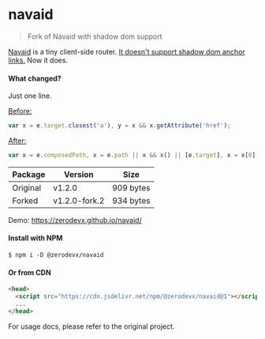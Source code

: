 # navaid

> Fork of Navaid with shadow dom support

[Navaid](https://github.com/lukeed/navaid) is a tiny client-side router. 
[It doesn't support shadow dom anchor links.](https://github.com/lukeed/navaid/issues/30) 
Now it does.

#### What changed?

Just one line.

[Before:](https://github.com/lukeed/navaid/blob/9989c05ece026f2786f3582bb35ea4dc86afc574/src/index.js#L53)

```js
var x = e.target.closest('a'), y = x && x.getAttribute('href');
```

[After:](https://github.com/zerodevx/navaid/blob/b447317126c259bba012deba4929b4fa3a4586df/src/index.js#L53-L54)

```js
var x = e.composedPath, x = e.path || x && x() || [e.target], x = x[0].closest('a'), y = x && x.getAttribute('href');
```

| Package   | Version       | Size      |
|-----------|---------------|-----------|
| Original  | v1.2.0        | 909 bytes |
| Forked    | v1.2.0-fork.2 | 934 bytes |

Demo: https://zerodevx.github.io/navaid/

#### Install with NPM

```
$ npm i -D @zerodevx/navaid
```

#### Or from CDN

```html
<head>
  <script src="https://cdn.jsdelivr.net/npm/@zerodevx/navaid@1"></script>
  ...
</head>
```

For usage docs, please refer to the original project.
